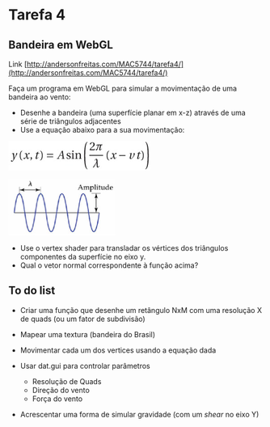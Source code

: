 # Tarefa 4
## Bandeira em WebGL

Link [http://andersonfreitas.com/MAC5744/tarefa4/](http://andersonfreitas.com/MAC5744/tarefa4/)

Faça um programa em WebGL para simular a movimentação de uma bandeira ao vento:

  - Desenhe a bandeira (uma superfície planar em x-z) através de uma série de triângulos adjacentes
  - Use a equação abaixo para a sua movimentação:

  ![\LARGE y\left(x,t\right)=A\sin \left( { \frac {2\pi}{\lambda} } \left( x-vt \right) \right)](equation.png)


  ![amplitude](amplitude.png)

  - Use o vertex shader para transladar os vértices dos triângulos componentes da superfície no eixo y.
  - Qual o vetor normal correspondente à função acima?

## To do list

  - Criar uma função que desenhe um retângulo NxM com uma resolução X de quads (ou um fator de subdivisão)

  - Mapear uma textura (bandeira do Brasil)

  - Movimentar cada um dos vertices usando a equação dada

  - Usar dat.gui para controlar parâmetros
    - Resolução de Quads
    - Direção do vento
    - Força do vento

  - Acrescentar uma forma de simular gravidade (com um *shear* no eixo Y)

